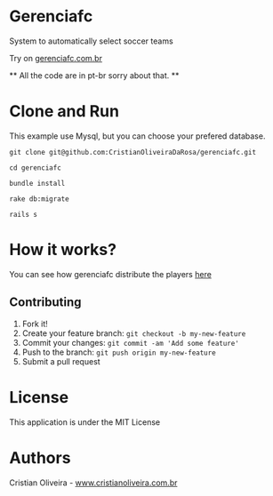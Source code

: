 Gerenciafc
==========
System to automatically select soccer teams

Try on [gerenciafc.com.br](http://gerenciafc.com.br) 

** All the code are in pt-br sorry about that. **


Clone and Run
==========

This example use Mysql, but you can choose your prefered database.

```
git clone git@github.com:CristianOliveiraDaRosa/gerenciafc.git

cd gerenciafc

bundle install

rake db:migrate

rails s
```
How it works?
==

You can see how gerenciafc distribute the players [here](https://github.com/CristianOliveiraDaRosa/gerenciafc/blob/master/app/models/partida.rb) 

## Contributing
 
1. Fork it!
2. Create your feature branch: `git checkout -b my-new-feature`
3. Commit your changes: `git commit -am 'Add some feature'`
4. Push to the branch: `git push origin my-new-feature`
5. Submit a pull request

License
====
  This application is under the MIT License

 
 Authors
====
 
 Cristian Oliveira - www.cristianoliveira.com.br



